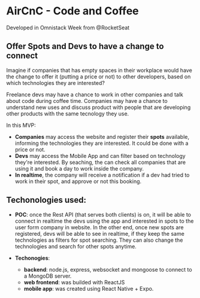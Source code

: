 # AirCnC - Code and Coffee
Developed in Omnistack Week from @RocketSeat

## Offer Spots and Devs to have a change to connect

Imagine if companies that has empty spaces in their workplace would have the change to offer it (putting a price or not)
to other developers, based on which technologies they are interested?

Freelance devs may have a chance to work in other companies and talk about code during coffee time.
Companies may have a chance to understand new uses and discuss product with people that are developing
other products with the same tecnology they use.

In this MVP:
* __Companies__ may access the website and register their __spots__ available,
informing the technologies they are interested. It could be done with a price or not.
* __Devs__ may access the Mobile App and can filter based on technology they're interested. By seaching, the can check all
companies that are using it and book a day to work inside the company.
* __In realtime__, the company will receive a notification if a dev had tried to work in their spot,
and approve or not this booking. 

## Techonologies used:

* __POC__: once the Rest API (that serves both clients) is on, it will be able to connect in realtime the devs using the app and interested
in spots to the user form company in website. In the other end, once new spots are registered, devs will be able to see in realtime, if they keep
the same technologies as filters for spot searching. They can also change the technologies and search for other spots anytime.

* __Techonogies__:
  * __backend__: node.js, express, websocket and mongoose to connect to a MongoDB server.
  * __web frontend__: was builded with ReactJS
  * __mobile app__: was created using React Native + Expo.

